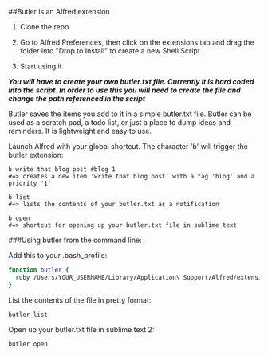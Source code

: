 ##Butler is an Alfred extension

1. Clone the repo

2. Go to Alfred Preferences, then click on the extensions tab and drag the folder into "Drop to Install" to create a new Shell Script

3. Start using it

***You will have to create your own butler.txt file. Currently it is hard coded into the script. In order to use this you will need to create the file and change the path referenced in the script***

Butler saves the items you add to it in a simple butler.txt file.
Butler can be used as a scratch pad, a todo list, or just a place to dump ideas and reminders. It is lightweight and easy to use.

Launch Alfred with your global shortcut. The character 'b' will trigger the butler extension:

```
b write that blog post #blog 1 
#=> creates a new item 'write that blog post' with a tag 'blog' and a priority '1'
```

```
b list
#=> lists the contents of your butler.txt as a notification
```

```
b open
#=> shortcut for opening up your butler.txt file in sublime text
```


###Using butler from the command line:

Add this to your .bash_profile:

```bash
function butler {
  ruby /Users/YOUR_USERNAME/Library/Application\ Support/Alfred/extensions/scripts/butler/butler.rb $@
}
```
List the contents of the file in pretty format:

```butler list```

Open up your butler.txt file in sublime text 2:

```butler open```



